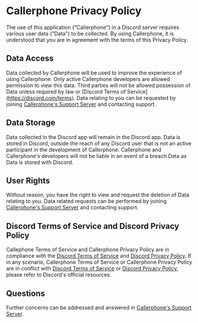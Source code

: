# Callerphone Privacy Policy

The use of this application ("Callerphone") in a Discord server requires various user data ("Data") to be collected. By using Callerphone, it is understood that you are in agreement with the terms of this Privacy Policy.

## Data Access

Data collected by Callerphone will be used to improve the experience of using Callerphone. Only active Callerphone developers are allowed permission to view this data. Third parties will not be allowed possession of Data unless required by law or [Discord Terms of Service]
(https://discord.com/terms). Data relating to you can be requested by joining [Callerphone's Support Server](https://discord.gg/jcYKsfw48p) and contacting support.

## Data Storage

Data collected in the Discord app will remain in the Discord app. Data is stored in Discord, outside the reach of any Discord user that is not an active participant in the development of Callerphone. Callerphone and Callerphone's developers will not be liable in an event of a breach Data as Data is stored with Discord.

## User Rights

Without reason, you have the right to view and request the deletion of Data relating to you. Data related requests can be performed by joining [Callerphone's Support Server](https://discord.gg/jcYKsfw48p) and contacting support.

## Discord Terms of Service and Discord Privacy Policy

Callephone Terms of Service and Callerphone Privacy Policy are in compliance with the [Discord Terms of Service](https://discord.com/terms) and [Discord Privacy Policy](https://discord.com/privacy). If in any scenario, Callerphone Terms of Service or Callerphone Privacy Policy are in conflict with [Discord Terms of Service](https://discord.com/terms) or [Discord Privacy Policy](https://discord.com/privacy), please refer to Discord's official resources.

## Questions

Further concerns can be addressed and answered in [Callerphone's Support Server](https://discord.gg/jcYKsfw48p).
